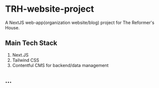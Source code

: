 # TRH-website-project
A NextJS web-app(organization website/blog) project for The Reformer's House. 

## Main Tech Stack

1. Next.JS
2. Tailwind CSS
3. Contentful CMS for backend/data management

## ...
